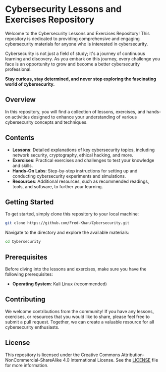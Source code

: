 # Cybersecurity Lessons and Exercises Repository

Welcome to the Cybersecurity Lessons and Exercises Repository! This repository is dedicated to providing comprehensive and engaging cybersecurity materials for anyone who is interested in cybersecurity.

Cybersecurity is not just a field of study; it's a journey of continuous learning and discovery. As you embark on this journey, every challenge you face is an opportunity to grow and become a better cybersecurity professional. 

**Stay curious, stay determined, and never stop exploring the fascinating world of cybersecurity.**

## Overview

In this repository, you will find a collection of lessons, exercises, and hands-on activities designed to enhance your understanding of various cybersecurity concepts and techniques.

## Contents

- **Lessons**: Detailed explanations of key cybersecurity topics, including network security, cryptography, ethical hacking, and more.
- **Exercises**: Practical exercises and challenges to test your knowledge and skills.
- **Hands-On Labs**: Step-by-step instructions for setting up and conducting cybersecurity experiments and simulations.
- **Resources**: Additional resources, such as recommended readings, tools, and software, to further your learning.

## Getting Started

To get started, simply clone this repository to your local machine:

```bash
git clone https://github.com/Fred-Khan/Cybersecurity.git
```

Navigate to the directory and explore the available materials:

```bash
cd Cybersecurity
```

## Prerequisites

Before diving into the lessons and exercises, make sure you have the following prerequisites:

- **Operating System**: Kali Linux (recommended)

## Contributing

We welcome contributions from the community! If you have any lessons, exercises, or resources that you would like to share, please feel free to submit a pull request. Together, we can create a valuable resource for all cybersecurity enthusiasts.

## License

This repository is licensed under the Creative Commons Attribution-NonCommercial-ShareAlike 4.0 International License. See the [LICENSE](https://creativecommons.org/licenses/by-nc-sa/4.0/) file for more information.
